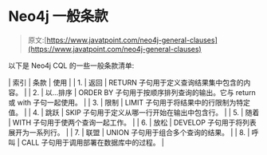 # Neo4j 一般条款

> 原文:[https://www.javatpoint.com/neo4j-general-clauses](https://www.javatpoint.com/neo4j-general-clauses)

以下是 Neo4j CQL 的一些一般条款清单:

| 索引 | 条款 | 使用 |
| 1. | 返回 | RETURN 子句用于定义查询结果集中包含的内容。 |
| 2. | 以...排序 | ORDER BY 子句用于按顺序排列查询的输出。它与 return 或 with 子句一起使用。 |
| 3. | 限制 | LIMIT 子句用于将结果中的行限制为特定值。 |
| 4. | 跳跃 | SKIP 子句用于定义从哪一行开始在输出中包含行。 |
| 5. | 随着 | WITH 子句用于使两个查询一起工作。 |
| 6. | 放松 | DEVELOP 子句用于将列表展开为一系列行。 |
| 7. | 联盟 | UNION 子句用于组合多个查询的结果。 |
| 8. | 呼叫 | CALL 子句用于调用部署在数据库中的过程。 |